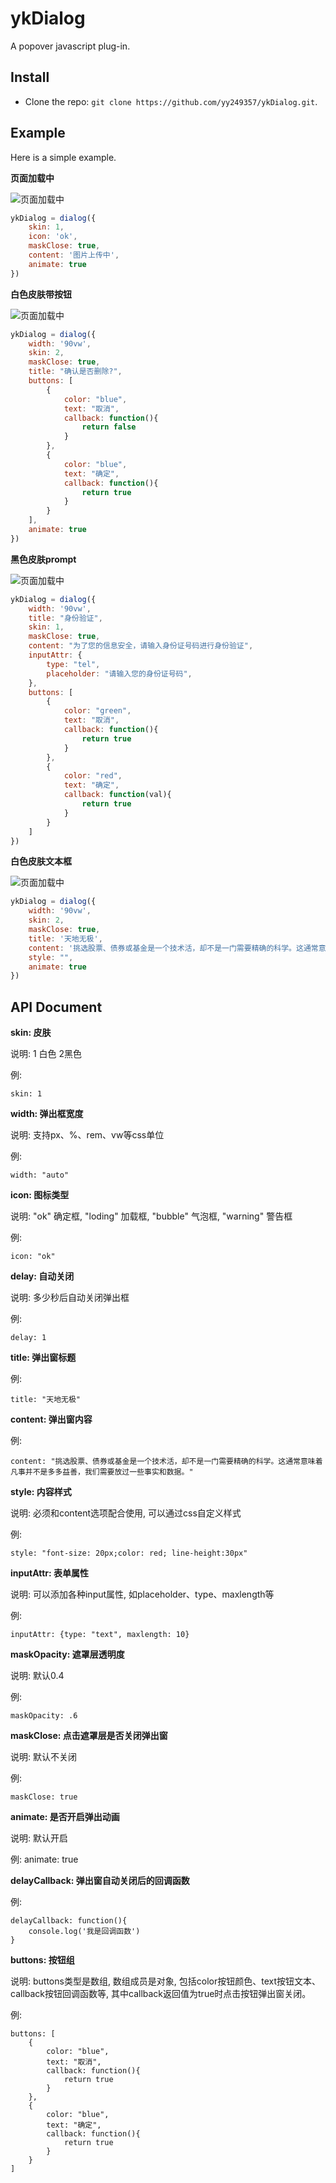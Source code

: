 ykDialog
======

A popover javascript plug-in.

Install
-------

* Clone the repo: `git clone https://github.com/yy249357/ykDialog.git`.

Example
-----------

Here is a simple example.

**页面加载中**

![页面加载中]( https://raw.githubusercontent.com/yy249357/project/master/screenshots/1.jpg)

```js
ykDialog = dialog({
    skin: 1,
    icon: 'ok',
    maskClose: true,
    content: '图片上传中',
    animate: true
})
```
**白色皮肤带按钮**

![页面加载中]( https://raw.githubusercontent.com/yy249357/project/master/screenshots/2.jpg)

```js
ykDialog = dialog({
    width: '90vw',
    skin: 2,
    maskClose: true,
    title: "确认是否删除?",
    buttons: [
        {
            color: "blue",
            text: "取消",
            callback: function(){
                return false
            }
        },
        {
            color: "blue",
            text: "确定",
            callback: function(){
                return true
            }
        }
    ],
    animate: true
})
```
**黑色皮肤prompt**

![页面加载中]( https://raw.githubusercontent.com/yy249357/project/master/screenshots/3.jpg)

```js
ykDialog = dialog({
    width: '90vw',
    title: "身份验证",
    skin: 1,
    maskClose: true,
    content: "为了您的信息安全，请输入身份证号码进行身份验证",
    inputAttr: {
        type: "tel",
        placeholder: "请输入您的身份证号码",
    },
    buttons: [
        {
            color: "green",
            text: "取消",
            callback: function(){
                return true
            }
        },
        {
            color: "red",
            text: "确定",
            callback: function(val){
                return true
            }
        }
    ]
})
```
**白色皮肤文本框**

![页面加载中]( https://raw.githubusercontent.com/yy249357/project/master/screenshots/4.jpg)

```js
ykDialog = dialog({
    width: '90vw',
    skin: 2,
    maskClose: true,
    title: '天地无极',
    content: '挑选股票、债券或基金是一个技术活，却不是一门需要精确的科学。这通常意味着凡事并不是多多益善，我们需要放过一些事实和数据。',
    style: "",
    animate: true
})
```


API Document
--------

**skin: 皮肤**

说明: 1 白色   2黑色

例:
```
skin: 1
```

**width: 弹出框宽度**

说明: 支持px、%、rem、vw等css单位

例:
```
width: "auto"
```

**icon: 图标类型**

说明: "ok" 确定框, "loding" 加载框,  "bubble" 气泡框,  "warning" 警告框

例:
```
icon: "ok"
```

**delay: 自动关闭**

说明: 多少秒后自动关闭弹出框

例:
```
delay: 1
```

**title: 弹出窗标题**

例:
```
title: "天地无极"
```

**content: 弹出窗内容**

例:
```
content: "挑选股票、债券或基金是一个技术活，却不是一门需要精确的科学。这通常意味着凡事并不是多多益善，我们需要放过一些事实和数据。"
```

**style: 内容样式**

说明: 必须和content选项配合使用, 可以通过css自定义样式

例:
```
style: "font-size: 20px;color: red; line-height:30px"
```

**inputAttr: 表单属性**

说明: 可以添加各种input属性, 如placeholder、type、maxlength等

例:
```
inputAttr: {type: "text", maxlength: 10}
```

**maskOpacity: 遮罩层透明度**

说明: 默认0.4

例:
```
maskOpacity: .6
```

**maskClose: 点击遮罩层是否关闭弹出窗**

说明: 默认不关闭

例:
```
maskClose: true
```

**animate: 是否开启弹出动画**

说明: 默认开启

例: animate: true

**delayCallback: 弹出窗自动关闭后的回调函数**

例:
```
delayCallback: function(){
    console.log('我是回调函数')
}
```

**buttons: 按钮组**

说明: buttons类型是数组, 数组成员是对象, 包括color按钮颜色、text按钮文本、callback按钮回调函数等, 其中callback返回值为true时点击按钮弹出窗关闭。

例:
```
buttons: [
    {
        color: "blue",
        text: "取消",
        callback: function(){
            return true
        }
    },
    {
        color: "blue",
        text: "确定",
        callback: function(){
            return true
        }
    }
]
```

